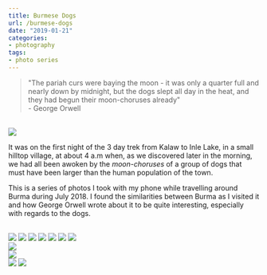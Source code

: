 ```yaml
---
title: Burmese Dogs
url: /burmese-dogs
date: "2019-01-21"
categories:
- photography
tags:
- photo series
---
```


<blockquote>"The pariah curs were baying the moon - it was only a quarter full
and nearly down by midnight, but the dogs slept all day in the heat, and they
had begun their moon-choruses already" <footer class="bq">- George Orwell</footer>
</blockquote><br>
<img src="/img/Burmese Dogs/IMG_20180704_161832.jpg">
<!--more-->
<br>

It was on the first night of the 3 day trek from Kalaw to Inle Lake, in a small
hilltop village, at about 4 a.m when, as we discovered later in the morning, we
had all been awoken by the <i>moon-choruses</i> of a group of dogs that must
have been larger than the human population of the town.

This is a series of photos I took with my phone while travelling around Burma
during July 2018. I found the similarities between Burma as I visited it and how
George Orwell wrote about it to be quite interesting, especially with regards to
the dogs.

<br>

<img src="/img/Burmese Dogs/IMG_20180705_164205.jpg">

<img src="/img/Burmese Dogs/IMG_20180708_091002.jpg">

<img src="/img/Burmese Dogs/IMG_20180708_162149.jpg">

<img src="/img/Burmese Dogs/IMG_20180710_124209.jpg">

<img src="/img/Burmese Dogs/IMG_20180711_114243.jpg">

<img src="/img/Burmese Dogs/IMG_20180713_140312.jpg">

<img src="/img/Burmese Dogs/IMG_20180720_110126.jpg">

<div class="diptychl">
<img src="/img/Burmese Dogs/IMG_20180720_144436.jpg">
</div>
<div class="talldr">
<img src="/img/Burmese Dogs/IMG_20180720_145141.jpg">
</div>

<img src="/img/Burmese Dogs/IMG_20180724_141048.jpg">

<img src="/img/Burmese Dogs/IMG_20180724_160037.jpg">
